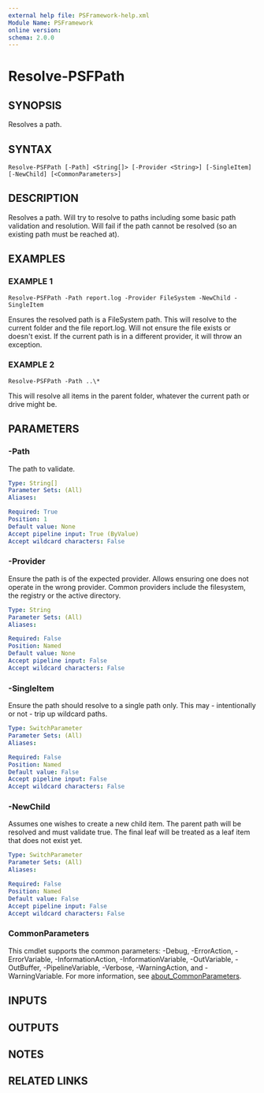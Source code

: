 ```yaml
---
external help file: PSFramework-help.xml
Module Name: PSFramework
online version:
schema: 2.0.0
---
```


# Resolve-PSFPath

## SYNOPSIS
Resolves a path.

## SYNTAX

```
Resolve-PSFPath [-Path] <String[]> [-Provider <String>] [-SingleItem] [-NewChild] [<CommonParameters>]
```

## DESCRIPTION
Resolves a path.
Will try to resolve to paths including some basic path validation and resolution.
Will fail if the path cannot be resolved (so an existing path must be reached at).

## EXAMPLES

### EXAMPLE 1
```
Resolve-PSFPath -Path report.log -Provider FileSystem -NewChild -SingleItem
```

Ensures the resolved path is a FileSystem path.
This will resolve to the current folder and the file report.log.
Will not ensure the file exists or doesn't exist.
If the current path is in a different provider, it will throw an exception.

### EXAMPLE 2
```
Resolve-PSFPath -Path ..\*
```

This will resolve all items in the parent folder, whatever the current path or drive might be.

## PARAMETERS

### -Path
The path to validate.

```yaml
Type: String[]
Parameter Sets: (All)
Aliases:

Required: True
Position: 1
Default value: None
Accept pipeline input: True (ByValue)
Accept wildcard characters: False
```

### -Provider
Ensure the path is of the expected provider.
Allows ensuring one does not operate in the wrong provider.
Common providers include the filesystem, the registry or the active directory.

```yaml
Type: String
Parameter Sets: (All)
Aliases:

Required: False
Position: Named
Default value: None
Accept pipeline input: False
Accept wildcard characters: False
```

### -SingleItem
Ensure the path should resolve to a single path only.
This may - intentionally or not - trip up wildcard paths.

```yaml
Type: SwitchParameter
Parameter Sets: (All)
Aliases:

Required: False
Position: Named
Default value: False
Accept pipeline input: False
Accept wildcard characters: False
```

### -NewChild
Assumes one wishes to create a new child item.
The parent path will be resolved and must validate true.
The final leaf will be treated as a leaf item that does not exist yet.

```yaml
Type: SwitchParameter
Parameter Sets: (All)
Aliases:

Required: False
Position: Named
Default value: False
Accept pipeline input: False
Accept wildcard characters: False
```

### CommonParameters
This cmdlet supports the common parameters: -Debug, -ErrorAction, -ErrorVariable, -InformationAction, -InformationVariable, -OutVariable, -OutBuffer, -PipelineVariable, -Verbose, -WarningAction, and -WarningVariable. For more information, see [about_CommonParameters](http://go.microsoft.com/fwlink/?LinkID=113216).

## INPUTS

## OUTPUTS

## NOTES

## RELATED LINKS
